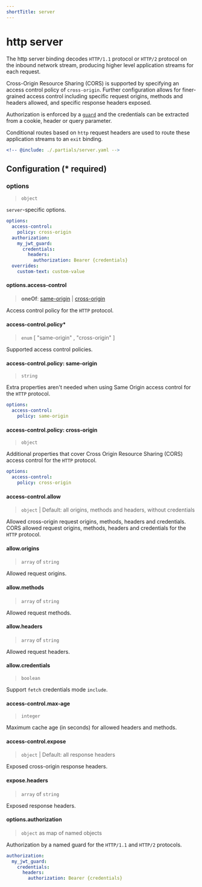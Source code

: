 ```yaml
---
shortTitle: server
---
```


# http server

The http server binding decodes `HTTP/1.1` protocol or `HTTP/2` protocol on the inbound network stream, producing higher level application streams for each request.

Cross-Origin Resource Sharing (CORS) is supported by specifying an access control policy of `cross-origin`. Further configuration allows for finer-grained access control including specific request origins, methods and headers allowed, and specific response headers exposed.

Authorization is enforced by a [`guard`](../../../config/overview.md#guards) and the credentials can be extracted from a cookie, header or query parameter.

Conditional routes based on `http` request headers are used to route these application streams to an `exit` binding.

```yaml {3}
<!-- @include: ./.partials/server.yaml -->
```

## Configuration (\* required)

### options

> `object`

`server`-specific options.

```yaml
options:
  access-control:
    policy: cross-origin
  authorization:
    my_jwt_guard:
      credentials:
        headers:
          authorization: Bearer {credentials}
  overrides:
    custom-text: custom-value
```

<!-- @include: ./.partials/options.md -->

#### options.access-control

> **oneOf**: [same-origin](#access-control-policy-same-origin) | [cross-origin](#access-control-policy-cross-origin)

Access control policy for the `HTTP` protocol.

#### access-control.policy\*

> `enum` [ "same-origin" , "cross-origin" ]

Supported access control policies.

#### access-control.policy: same-origin

> `string`

Extra properties aren't needed when using Same Origin access control for the `HTTP` protocol.

```yaml
options:
  access-control:
    policy: same-origin
```

#### access-control.policy: cross-origin

> `object`

Additional properties that cover Cross Origin Resource Sharing (CORS) access control for the `HTTP` protocol.

```yaml
options:
  access-control:
    policy: cross-origin
```

#### access-control.allow

> `object` | Default: all origins, methods and headers, without credentials

Allowed cross-origin request origins, methods, headers and credentials.
CORS allowed request origins, methods, headers and credentials for the `HTTP` protocol.

#### allow.origins

> `array` of `string`

Allowed request origins.

#### allow.methods

> `array` of `string`

Allowed request methods.

#### allow.headers

> `array` of `string`

Allowed request headers.

#### allow.credentials

> `boolean`

Support `fetch` credentials mode `include`.

#### access-control.max-age

> `integer`

Maximum cache age (in seconds) for allowed headers and methods.

#### access-control.expose

> `object` | Default: all response headers

Exposed cross-origin response headers.

#### expose.headers

> `array` of `string`

Exposed response headers.

#### options.authorization

> `object` as map of named objects

Authorization by a named guard for the `HTTP/1.1` and `HTTP/2` protocols.

```yaml
authorization:
  my_jwt_guard:
    credentials:
      headers:
        authorization: Bearer {credentials}
```

<!-- @include: ../.partials/options-http-auth.md -->

<!-- @include: ./.partials/routes.md -->
<!-- @include: ../.partials/exit.md -->
<!-- @include: ../.partials/telemetry-http.md -->
